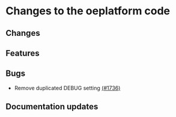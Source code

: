 <!--
SPDX-FileCopyrightText: 2025 Jonas Huber <jonas.huber@rl-institut.de>

SPDX-License-Identifier: CC0-1.0
-->

# Changes to the oeplatform code

## Changes

## Features

## Bugs

- Remove duplicated DEBUG setting [(#1736)](https://github.com/OpenEnergyPlatform/oeplatform/pull/1736)

## Documentation updates
